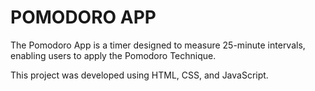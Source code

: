 # POMODORO APP

The Pomodoro App is a timer designed to measure 25-minute intervals, enabling users to apply the Pomodoro Technique.

This project was developed using HTML, CSS, and JavaScript.
